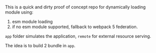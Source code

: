 This is a quick and dirty proof of concept repo for dynamically loading module using:

1. esm module loading
2. if no esm module supported, fallback to webpack 5 federation.

`app` folder simulates the application, `remote` for external resource serving.

The idea is to build 2 bundle in `app`.
